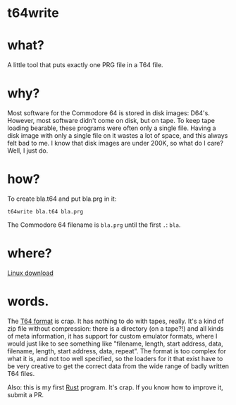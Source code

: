 # t64write

# what?

A little tool that puts exactly one PRG file in a T64 file.

# why?

Most software for the Commodore 64 is stored in disk images: D64's.
However, most software didn't come on disk, but on tape.
To keep tape loading bearable, these programs were often only a single file.
Having a disk image with only a single file on it wastes a lot of space,
and this always felt bad to me.
I know that disk images are under 200K, so what do I care?
Well, I just do.

# how?

To create bla.t64 and put bla.prg in it:

`t64write bla.t64 bla.prg`

The Commodore 64 filename is `bla.prg` until the first `.`: `bla`.

# where?

[Linux download](https://github.com/laamella-gad/t64write/releases/download/v1.0.0/t64write.gz)

# words.

The [T64 format](http://unusedino.de/ec64/technical/formats/t64.html) is crap.
It has nothing to do with tapes, really.
It's a kind of zip file without compression: there is a directory (on a tape?!) and all kinds of meta information,
it has support for custom emulator formats,
where I would just like to see something like "filename, length, start address, data, filename, length, start address, data, repeat".
The format is too complex for what it is, and not too well specified,
so the loaders for it that exist have to be very creative to get the correct data from the wide range of badly written T64 files.

Also: this is my first [Rust](https://www.rust-lang.org/) program.
It's crap.
If you know how to improve it, submit a PR.